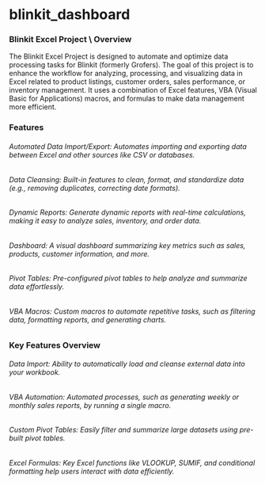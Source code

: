 # blinkit_dashboard
### Blinkit Excel Project \ Overview

The Blinkit Excel Project is designed to automate and optimize data processing tasks for Blinkit (formerly Grofers). The goal of this project is to enhance the workflow for analyzing, processing, and visualizing data in Excel related to product listings, customer orders, sales performance, or inventory management. It uses a combination of Excel features, VBA (Visual Basic for Applications) macros, and formulas to make data management more efficient.

### Features

###### Automated Data Import/Export: Automates importing and exporting data between Excel and other sources like CSV or databases.

###### Data Cleansing: Built-in features to clean, format, and standardize data (e.g., removing duplicates, correcting date formats).

###### Dynamic Reports: Generate dynamic reports with real-time calculations, making it easy to analyze sales, inventory, and order data.

###### Dashboard: A visual dashboard summarizing key metrics such as sales, products, customer information, and more.

###### Pivot Tables: Pre-configured pivot tables to help analyze and summarize data effortlessly.

###### VBA Macros: Custom macros to automate repetitive tasks, such as filtering data, formatting reports, and generating charts.

### Key Features Overview

###### Data Import: Ability to automatically load and cleanse external data into your workbook.

###### VBA Automation: Automated processes, such as generating weekly or monthly sales reports, by running a single macro.

###### Custom Pivot Tables: Easily filter and summarize large datasets using pre-built pivot tables.

###### Excel Formulas: Key Excel functions like VLOOKUP, SUMIF, and conditional formatting help users interact with data efficiently.
